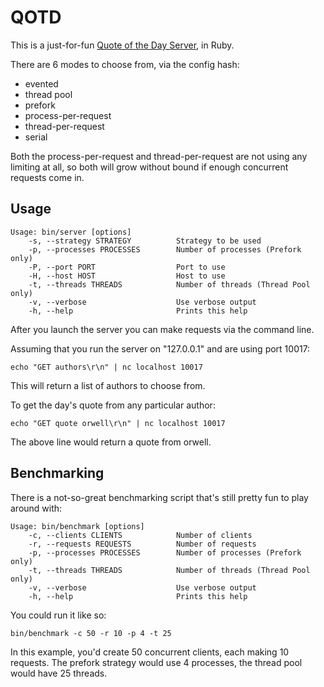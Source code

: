# QOTD

This is a just-for-fun [Quote of the Day Server](https://en.wikipedia.org/wiki/QOTD), in Ruby.

There are 6 modes to choose from, via the config hash:
- evented
- thread pool
- prefork
- process-per-request
- thread-per-request
- serial

Both the process-per-request and thread-per-request are not using any limiting at all, so both will grow without bound if enough concurrent requests come in.

## Usage

```
Usage: bin/server [options]
    -s, --strategy STRATEGY          Strategy to be used
    -p, --processes PROCESSES        Number of processes (Prefork only)
    -P, --port PORT                  Port to use
    -H, --host HOST                  Host to use
    -t, --threads THREADS            Number of threads (Thread Pool only)
    -v, --verbose                    Use verbose output
    -h, --help                       Prints this help
```

After you launch the server you can make requests via the command line.

Assuming that you run the server on "127.0.0.1" and are using port 10017:

`echo "GET authors\r\n" | nc localhost 10017`

This will return a list of authors to choose from.

To get the day's quote from any particular author:

`echo "GET quote orwell\r\n" | nc localhost 10017`

The above line would return a quote from orwell.

## Benchmarking

There is a not-so-great benchmarking script that's still pretty fun to play around with:

```
Usage: bin/benchmark [options]
    -c, --clients CLIENTS            Number of clients
    -r, --requests REQUESTS          Number of requests
    -p, --processes PROCESSES        Number of processes (Prefork only)
    -t, --threads THREADS            Number of threads (Thread Pool only)
    -v, --verbose                    Use verbose output
    -h, --help                       Prints this help
```

You could run it like so:

`bin/benchmark -c 50 -r 10 -p 4 -t 25`

In this example, you'd create 50 concurrent clients, each making 10 requests. The prefork strategy would use 4 processes, the thread pool would have 25 threads.
